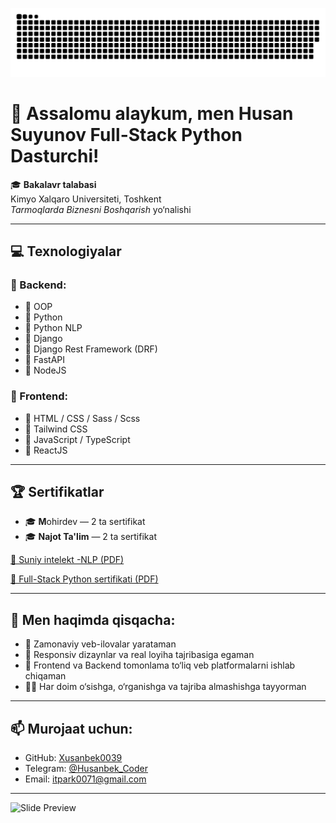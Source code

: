 ![Snake animation](https://github.com/Xusanbek0039/Xusanbek0039/blob/main/snake.svg)

# 👋 Assalomu alaykum, men Husan Suyunov Full-Stack Python Dasturchi!

🎓 **Bakalavr talabasi**  
Kimyo Xalqaro Universiteti, Toshkent  
*Tarmoqlarda Biznesni Boshqarish* yo‘nalishi

----------------------------------------------

## 💻 Texnologiyalar

### 🧠 Backend:
- 🔹 OOP
- 🔹 Python
- 🔹 Python NLP
- 🔹 Django
- 🔹 Django Rest Framework (DRF)
- 🔹 FastAPI
- 🔹 NodeJS

### 🎨 Frontend:
- 🔸 HTML / CSS / Sass / Scss
- 🔸 Tailwind CSS
- 🔸 JavaScript / TypeScript
- 🔸 ReactJS

----------------------------------------------

## 🏆 Sertifikatlar
- 🎓 **M**ohirdev — 2 ta sertifikat  
- 🎓 **Najot Ta'lim** — 2 ta sertifikat  

[📎 Suniy intelekt -NLP (PDF)](https://xusanbek0039.github.io/Xusanbek0039/NLP.pdf)

[📎 Full-Stack Python sertifikati (PDF)](https://xusanbek0039.github.io/Xusanbek0039/Full%20Stack%20Python.pdf)

----------------------------------------------

## 🌟 Men haqimda qisqacha:
- 🔧 Zamonaviy veb-ilovalar yarataman
- 📱 Responsiv dizaynlar va real loyiha tajribasiga egaman
- 🚀 Frontend va Backend tomonlama to‘liq veb platformalarni ishlab chiqaman
- 👨‍💻 Har doim o‘sishga, o‘rganishga va tajriba almashishga tayyorman

----------------------------------------------

## 📫 Murojaat uchun:
- GitHub: [Xusanbek0039](https://github.com/xusanbek0039)
- Telegram: [@Husanbek_Coder](https://t.me/husanbek_coder)
- Email: itpark0071@gmail.com

-----------------------------------------------

![Slide Preview](https://github.com/Xusanbek0039/Xusanbek0039/blob/main/0502%20(1).gif)

